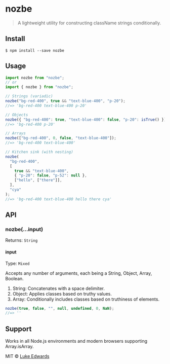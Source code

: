 # nozbe

> A lightweight utility for constructing className strings conditionally.

## Install

```
$ npm install --save nozbe
```

## Usage

```js
import nozbe from "nozbe";
// or
import { nozbe } from "nozbe";

// Strings (variadic)
nozbe("bg-red-400", true && "text-blue-400", "p-20");
//=> 'bg-red-400 text-blue-400 p-20'

// Objects
nozbe({ "bg-red-400": true, "text-blue-400": false, "p-20": isTrue() });
//=> 'bg-red-400 p-20'

// Arrays
nozbe(["bg-red-400", 0, false, "text-blue-400"]);
//=> 'bg-red-400 text-blue-400'

// Kitchen sink (with nesting)
nozbe(
  "bg-red-400",
  [
    true && "text-blue-400",
    { "p-20": false, "p-52": null },
    ["hello", ["there"]],
  ],
  "cya"
);
//=> 'bg-red-400 text-blue-400 hello there cya'
```

## API

### nozbe(...input)

Returns: `String`

#### input

Type: `Mixed`

Accepts any number of arguments, each being a String, Object, Array, Boolean.

1. String: Concatenates with a space delimiter.
2. Object: Applies classes based on truthy values.
3. Array: Conditionally includes classes based on truthiness of elements.

```js
nozbe(true, false, "", null, undefined, 0, NaN);
//=> ''
```

## Support

Works in all Node.js environments and modern browsers supporting Array.isArray.

MIT © [Luke Edwards](https://lukeed.com)
